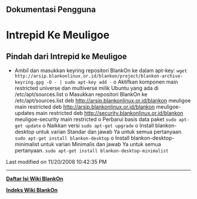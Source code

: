## Dokumentasi Pengguna
# Intrepid Ke Meuligoe
## Pindah dari Intrepid ke Meuligoe
  * Ambil dan masukkan keyring repositori BlankOn ke dalam apt-key:
      `wget http://arsip.blankonlinux.or.id/blankon/project/blankon-archive-keyring.gpg -O - | sudo apt-key add -`
     o Aktifkan komponen main restricted universe dan multiverse milik
       Ubuntu yang ada di /etc/apt/sources.list
     o Masukkan repositori BlankOn ke /etc/apt/sources.list
       deb http://arsip.blankonlinux.or.id/blankon meuligoe main
       restricted
       deb http://arsip.blankonlinux.or.id/blankon meuligoe-updates main
       restricted
       deb http://security.blankonlinux.or.id/blankon meuligoe-security
       main restricted
     o Perbarui basis data paket
       `sudo apt-get update`
     o Naikkan versi
       `sudo apt-get upgrade`
     o Install blankon-desktop untuk varian Standar dan jawab Ya untuk
       semua pertanyaan.
       `sudo apt-get install blankon-desktop`
     o Install blankon-desktop-minimalist untuk varian Minimalis dan jawab
       Ya untuk semua pertanyaan.
      `sudo apt-get install blankon-desktop-minimalist`

Last modified on 11/20/2008 10:42:35 PM
 
---
[**Daftar Isi Wiki BlankOn**](/wiki/DaftarIsi/index.html)
 
[**Indeks Wiki BlankOn**](/wiki/Indeks.html)
